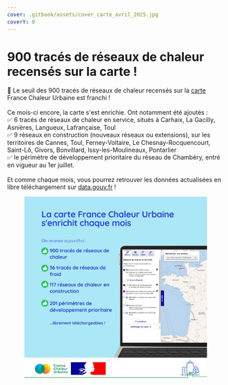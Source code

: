 ```yaml
---
cover: .gitbook/assets/cover_carte_avril_2025.jpg
coverY: 0
---
```


# 900 tracés de réseaux de chaleur recensés sur la carte !

🎉 Le seuil des 900 tracés de réseaux de chaleur recensés sur la [carte](https://france-chaleur-urbaine.beta.gouv.fr/carte) France Chaleur Urbaine est franchi !\
\
Ce mois-ci encore, la carte s'est enrichie. Ont notamment été ajoutés :\
✅ 6 tracés de réseaux de chaleur en service, situés à Carhaix, La Gacilly, Asnières, Langueux, Lafrançaise, Toul\
✅ 9 réseaux en construction (nouveaux réseaux ou extensions), sur les territoires de Cannes, Toul, Ferney-Voltaire, Le Chesnay-Rocquencourt, Saint-Lô, Givors, Bonvillard, Issy-les-Moulineaux, Pontarlier\
✅ le périmètre de développement prioritaire du réseau de Chambéry, entré en vigueur au 1er juillet.\
\
Et comme chaque mois, vous pourrez retrouver les données actualisées en libre téléchargement sur [data.gouv.fr](https://www.data.gouv.fr/datasets/traces-des-reseaux-de-chaleur-et-de-froid/) !

<figure><img src=".gitbook/assets/FCU_carte_juin25.jpg" alt=""><figcaption></figcaption></figure>
